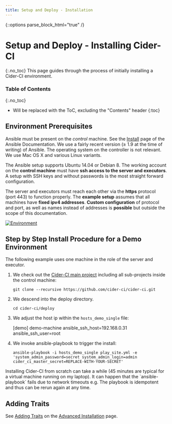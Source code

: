 ```yaml
---
title: Setup and Deploy - Installation
---
```

{::options parse_block_html="true" /}

# Setup and Deploy - Installing Cider-CI
{:.no_toc}
This page guides through the process of initially installing a Cider-CI environment.


### Table of Contents
{:.no_toc}
* Will be replaced with the ToC, excluding the "Contents" header
{:toc}



## Environment Prerequisites

<div class="row"> <div class="col-md-6">

Ansible must be present on the *control* machine. See the [Install][] page of
the Ansible Documentation. We use a fairly recent version (≥ 1.9 at the time of
writing) of Ansible. The operating system on the controller is not relevant. We
use Mac OS X and various Linux variants.

The Ansible setup supports Ubuntu 14.04 or Debian 8. The working account on the
**control machine**  must have **ssh access to the server and executors**.
A setup with SSH keys and without passwords is the most straight forward
configuration.

The server and executors must reach each other via the **https** protocol (port
443) to function properly. The **example setup** assumes that all machines have
**fixed ipv4 addresses**. **Custom configuration** of protocol and port, as
well as names instead of addresses is **possible** but outside the scope of
this documentation.

</div> <div class="col-md-6">

[![Environment](/installation/environment.svg)](/installation/environment.svg)


</div> </div>


## Step by Step Install Procedure for a Demo Environment

The following example uses one machine in the role of the server and executor.


1.  We check out the [Cider-CI main project][] including all sub-projects inside
    the control machine:

    `git clone --recursive https://github.com/cider-ci/cider-ci.git`

2. We descend into the deploy directory.

    `cd cider-ci/deploy`

3. We adjust the host ip within the `hosts_demo_single` file:


      [demo]
      demo-machine ansible_ssh_host=192.168.0.31 ansible_ssh_user=root


4. We invoke ansible-playbook to trigger the install:

    `ansible-playbook -i hosts_demo_single play_site.yml -e 'system_admin_password=secret system_admin_login=admin cider_ci_master_secret=REPLACE-WITH-YOUR-SECRET'`


<div class="alert alert-warning" role="alert">
Installing Cider-CI from scratch can take a while (45 minutes are typical for
a virtual machine running on my laptop). It can happen that the
`ansible-playbook` fails due to network timeouts e.g. The playbook is
idempotent and thus can be rerun again at any time.
</div>


## Adding Traits

See [Adding Traits](./advanced.html#adding-traits) on the [Advanced
Installation](./advanced.html) page.



  [Bash Demo Project for Cider-CI]: https://github.com/cider-ci/cider-ci_demo-project-bash
  [Cider-CI Deploy]: https://github.com/cider-ci/cider-ci_deploy
  [Cider-CI main project]: https://github.com/cider-ci/cider-ci
  [Install]: http://docs.ansible.com/intro_installation.html
